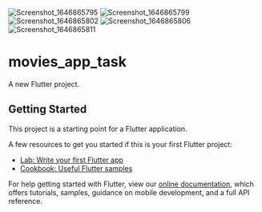 ![Screenshot_1646865795](https://user-images.githubusercontent.com/60196149/157551379-bc00925f-1f85-4759-a52b-66cbd28e7cff.png)
![Screenshot_1646865799](https://user-images.githubusercontent.com/60196149/157551399-0690a961-7bfa-43d2-b4e2-d60d26bee472.png)
![Screenshot_1646865802](https://user-images.githubusercontent.com/60196149/157551423-38015e39-ad1b-40cf-977e-476c48b70553.png)
![Screenshot_1646865806](https://user-images.githubusercontent.com/60196149/157551441-a76a0cbc-417c-4b8b-8410-38b8e032e87a.png)
![Screenshot_1646865811](https://user-images.githubusercontent.com/60196149/157551455-7565b563-3145-41a8-bb94-ad8120a8259c.png)
# movies_app_task

A new Flutter project.

## Getting Started

This project is a starting point for a Flutter application.

A few resources to get you started if this is your first Flutter project:

- [Lab: Write your first Flutter app](https://flutter.dev/docs/get-started/codelab)
- [Cookbook: Useful Flutter samples](https://flutter.dev/docs/cookbook)

For help getting started with Flutter, view our
[online documentation](https://flutter.dev/docs), which offers tutorials,
samples, guidance on mobile development, and a full API reference.

